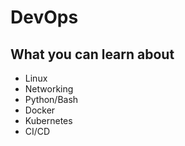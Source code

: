 # DevOps 

## What you can learn about
* Linux
* Networking
* Python/Bash
* Docker
* Kubernetes
* CI/CD
